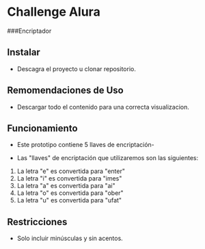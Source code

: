 # Challenge Alura
###Encriptador

## Instalar

- Descagra el proyecto u clonar repositorio.

## Remomendaciones de Uso

 - Descargar todo el contenido para una correcta visualizacion.

## Funcionamiento
 - Este prototipo contiene 5 llaves de encriptación-

 - Las "llaves" de encriptación que utilizaremos son las siguientes:

1. La letra "e" es convertida para "enter"
2. La letra "i" es convertida para "imes"
3. La letra "a" es convertida para "ai"
4. La letra "o" es convertida para "ober"
5. La letra "u" es convertida para "ufat"

## Restricciones

- Solo incluir minúsculas y sin acentos.

